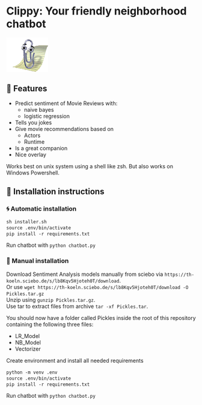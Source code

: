 # Clippy: Your friendly neighborhood chatbot

![clippy-idle](animations/originals/idle.gif)  

## 🚀 Features
- Predict sentiment of Movie Reviews with:
  - naive bayes
  - logistic regression
- Tells you jokes
- Give movie recommendations based on
  - Actors
  - Runtime
- Is a great companion
- Nice overlay

Works best on unix system using a shell like zsh.
But also works on Windows Powershell.

## 🔌 Installation instructions 

### 🌀 Automatic installation
```
sh installer.sh
source .env/bin/activate
pip install -r requirements.txt
```
Run chatbot with `python chatbot.py`

### 📖 Manual installation
Download Sentiment Analysis models manually from sciebo via `https://th-koeln.sciebo.de/s/lb8Kqv5Hjoteh0T/download`.  
Or use `wget https://th-koeln.sciebo.de/s/lb8Kqv5Hjoteh0T/download -O Pickles.tar.gz`  
Unzip using `gunzip Pickles.tar.gz`.  
Use tar to extract files from archive `tar -xf Pickles.tar`.

You should now have a folder called Pickles inside the root of this repository containing the following three files:
- LR_Model
- NB_Model
- Vectorizer
  
Create environment and install all needed requirements  
```
python -m venv .env
source .env/bin/activate
pip install -r requirements.txt
```

Run chatbot with `python chatbot.py`
